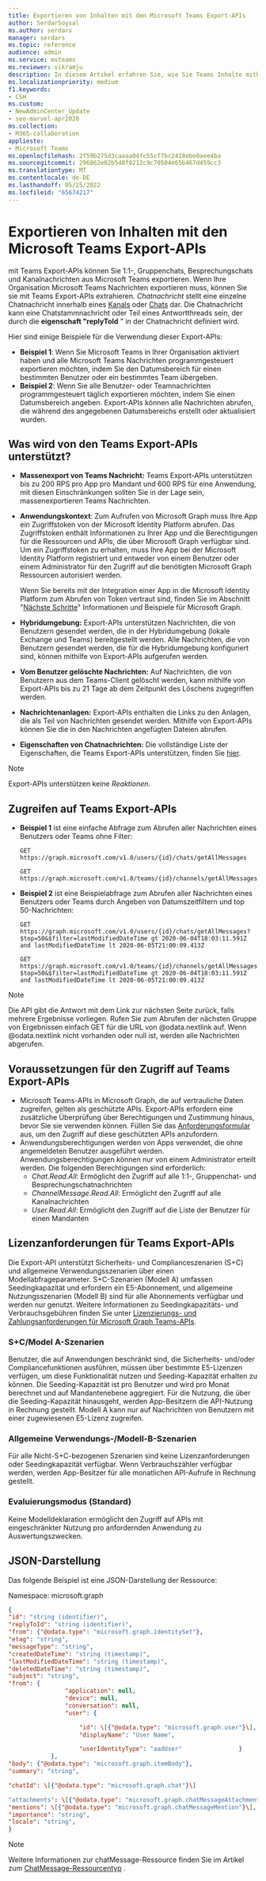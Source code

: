 ```yaml
---
title: Exportieren von Inhalten mit den Microsoft Teams Export-APIs
author: SerdarSoysal
ms.author: serdars
manager: serdars
ms.topic: reference
audience: admin
ms.service: msteams
ms.reviewer: vikramju
description: In diesem Artikel erfahren Sie, wie Sie Teams Inhalte mithilfe der Microsoft Teams Export-APIs exportieren.
ms.localizationpriority: medium
f1.keywords:
- CSH
ms.custom:
- NewAdminCenter_Update
- seo-marvel-apr2020
ms.collection:
- M365-collaboration
appliesto:
- Microsoft Teams
ms.openlocfilehash: 2f59b275d3caaaa94fc55cf7bc2418ebe0aee4ba
ms.sourcegitcommit: 296862e02b548f0212c9c70504e65b467d459cc3
ms.translationtype: MT
ms.contentlocale: de-DE
ms.lasthandoff: 05/25/2022
ms.locfileid: "65674217"
---
```

# <a name="export-content-with-the-microsoft-teams-export-apis"></a>Exportieren von Inhalten mit den Microsoft Teams Export-APIs

mit Teams Export-APIs können Sie 1:1-, Gruppenchats, Besprechungschats und Kanalnachrichten aus Microsoft Teams exportieren. Wenn Ihre Organisation Microsoft Teams Nachrichten exportieren muss, können Sie sie mit Teams Export-APIs extrahieren. *Chatnachricht* stellt eine einzelne Chatnachricht innerhalb eines [Kanals](/graph/api/resources/channel) oder [Chats](/graph/api/resources/chat) dar. Die Chatnachricht kann eine Chatstammnachricht oder Teil eines Antwortthreads sein, der durch die **eigenschaft "replyToId** " in der Chatnachricht definiert wird.

Hier sind einige Beispiele für die Verwendung dieser Export-APIs:

- **Beispiel 1**: Wenn Sie Microsoft Teams in Ihrer Organisation aktiviert haben und alle Microsoft Teams Nachrichten programmgesteuert exportieren möchten, indem Sie den Datumsbereich für einen bestimmten Benutzer oder ein bestimmtes Team übergeben.
- **Beispiel 2**: Wenn Sie alle Benutzer- oder Teamnachrichten programmgesteuert täglich exportieren möchten, indem Sie einen Datumsbereich angeben. Export-APIs können alle Nachrichten abrufen, die während des angegebenen Datumsbereichs erstellt oder aktualisiert wurden.

## <a name="what-is-supported-by-the-teams-export-apis"></a>Was wird von den Teams Export-APIs unterstützt?

- **Massenexport von Teams Nachricht:** Teams Export-APIs unterstützen bis zu 200 RPS pro App pro Mandant und 600 RPS für eine Anwendung, mit diesen Einschränkungen sollten Sie in der Lage sein, massenexportieren Teams Nachrichten.
- **Anwendungskontext**: Zum Aufrufen von Microsoft Graph muss Ihre App ein Zugriffstoken von der Microsoft Identity Platform abrufen. Das Zugriffstoken enthält Informationen zu Ihrer App und die Berechtigungen für die Ressourcen und APIs, die über Microsoft Graph verfügbar sind. Um ein Zugriffstoken zu erhalten, muss Ihre App bei der Microsoft Identity Platform registriert und entweder von einem Benutzer oder einem Administrator für den Zugriff auf die benötigten Microsoft Graph Ressourcen autorisiert werden.

    Wenn Sie bereits mit der Integration einer App in die Microsoft Identity Platform zum Abrufen von Token vertraut sind, finden Sie im Abschnitt "[Nächste Schritte](/graph/auth/auth-concepts#next-steps)" Informationen und Beispiele für Microsoft Graph.
- **Hybridumgebung:** Export-APIs unterstützen Nachrichten, die von Benutzern gesendet werden, die in der Hybridumgebung (lokale Exchange und Teams) bereitgestellt werden. Alle Nachrichten, die von Benutzern gesendet werden, die für die Hybridumgebung konfiguriert sind, können mithilfe von Export-APIs aufgerufen werden.
- **Vom Benutzer gelöschte Nachrichten:** Auf Nachrichten, die von Benutzern aus dem Teams-Client gelöscht werden, kann mithilfe von Export-APIs bis zu 21 Tage ab dem Zeitpunkt des Löschens zugegriffen werden.
- **Nachrichtenanlagen:** Export-APIs enthalten die Links zu den Anlagen, die als Teil von Nachrichten gesendet werden. Mithilfe von Export-APIs können Sie die in den Nachrichten angefügten Dateien abrufen.
- **Eigenschaften von Chatnachrichten:** Die vollständige Liste der Eigenschaften, die Teams Export-APIs unterstützen, finden Sie [hier](/graph/api/resources/chatmessage#properties).

> [!NOTE]
> Export-APIs unterstützen keine *Reaktionen*.

## <a name="how-to-access-teams-export-apis"></a>Zugreifen auf Teams Export-APIs

- **Beispiel 1** ist eine einfache Abfrage zum Abrufen aller Nachrichten eines Benutzers oder Teams ohne Filter:

  ```HTTP
  GET https://graph.microsoft.com/v1.0/users/{id}/chats/getAllMessages
  ```

  ```HTTP
  GET https://graph.microsoft.com/v1.0/teams/{id}/channels/getAllMessages
  ```

- **Beispiel 2** ist eine Beispielabfrage zum Abrufen aller Nachrichten eines Benutzers oder Teams durch Angeben von Datumszeitfiltern und top 50-Nachrichten:

  ```HTTP
  GET https://graph.microsoft.com/v1.0/users/{id}/chats/getAllMessages?$top=50&$filter=lastModifiedDateTime gt 2020-06-04T18:03:11.591Z and lastModifiedDateTime lt 2020-06-05T21:00:09.413Z
  ```

  ```HTTP
  GET https://graph.microsoft.com/v1.0/teams/{id}/channels/getAllMessages?$top=50&$filter=lastModifiedDateTime gt 2020-06-04T18:03:11.591Z and lastModifiedDateTime lt 2020-06-05T21:00:09.413Z
  ```

> [!NOTE]
> Die API gibt die Antwort mit dem Link zur nächsten Seite zurück, falls mehrere Ergebnisse vorliegen. Rufen Sie zum Abrufen der nächsten Gruppe von Ergebnissen einfach GET für die URL von @odata.nextlink auf. Wenn @odata.nextlink nicht vorhanden oder null ist, werden alle Nachrichten abgerufen.

## <a name="prerequisites-to-access-teams-export-apis"></a>Voraussetzungen für den Zugriff auf Teams Export-APIs

- Microsoft Teams-APIs in Microsoft Graph, die auf vertrauliche Daten zugreifen, gelten als geschützte APIs. Export-APIs erfordern eine zusätzliche Überprüfung über Berechtigungen und Zustimmung hinaus, bevor Sie sie verwenden können. Füllen Sie das [Anforderungsformular](https://aka.ms/teamsgraph/requestaccess) aus, um den Zugriff auf diese geschützten APIs anzufordern.
- Anwendungsberechtigungen werden von Apps verwendet, die ohne angemeldeten Benutzer ausgeführt werden. Anwendungsberechtigungen können nur von einem Administrator erteilt werden. Die folgenden Berechtigungen sind erforderlich:
  - *Chat.Read.All*: Ermöglicht den Zugriff auf alle 1:1-, Gruppenchat- und Besprechungschatnachrichten
  - *ChannelMessage.Read.All*: Ermöglicht den Zugriff auf alle Kanalnachrichten
  - *User.Read.All*: Ermöglicht den Zugriff auf die Liste der Benutzer für einen Mandanten

## <a name="license-requirements-for-teams-export-apis"></a>Lizenzanforderungen für Teams Export-APIs

Die Export-API unterstützt Sicherheits- und Complianceszenarien (S+C) und allgemeine Verwendungsszenarien über einen Modellabfrageparameter. S+C-Szenarien (Modell A) umfassen Seedingkapazität und erfordern ein E5-Abonnement, und allgemeine Nutzungsszenarien (Modell B) sind für alle Abonnements verfügbar und werden nur genutzt. Weitere Informationen zu Seedingkapazitäts- und Verbrauchsgebühren finden Sie unter [Lizenzierungs- und Zahlungsanforderungen für Microsoft Graph Teams-APIs](/graph/teams-licenses).

### <a name="scmodel-a-scenarios"></a>S+C/Model A-Szenarien

Benutzer, die auf Anwendungen beschränkt sind, die Sicherheits- und/oder Compliancefunktionen ausführen, müssen über bestimmte E5-Lizenzen verfügen, um diese Funktionalität nutzen und Seeding-Kapazität erhalten zu können. Die Seeding-Kapazität ist pro Benutzer und wird pro Monat berechnet und auf Mandantenebene aggregiert. Für die Nutzung, die über die Seeding-Kapazität hinausgeht, werden App-Besitzern die API-Nutzung in Rechnung gestellt. Modell A kann nur auf Nachrichten von Benutzern mit einer zugewiesenen E5-Lizenz zugreifen.

### <a name="general-usagemodel-b-scenarios"></a>Allgemeine Verwendungs-/Modell-B-Szenarien

Für alle Nicht-S+C-bezogenen Szenarien sind keine Lizenzanforderungen oder Seedingkapazität verfügbar. Wenn Verbrauchszähler verfügbar werden, werden App-Besitzer für alle monatlichen API-Aufrufe in Rechnung gestellt.

### <a name="evaluation-mode-default"></a>Evaluierungsmodus (Standard)

Keine Modelldeklaration ermöglicht den Zugriff auf APIs mit eingeschränkter Nutzung pro anfordernden Anwendung zu Auswertungszwecken.

## <a name="json-representation"></a>JSON-Darstellung

Das folgende Beispiel ist eine JSON-Darstellung der Ressource:

Namespace: microsoft.graph

```JSON
{
"id": "string (identifier)",
"replyToId": "string (identifier)",
"from": {"@odata.type": "microsoft.graph.identitySet"},
"etag": "string",
"messageType": "string",
"createdDateTime": "string (timestamp)",
"lastModifiedDateTime": "string (timestamp)",
"deletedDateTime": "string (timestamp)",
"subject": "string",
"from": {
                "application": null,
                "device": null,
                "conversation": null,
                "user": {

                    "id": \[{"@odata.type": "microsoft.graph.user"}\],
                    "displayName": "User Name",

                    "userIdentityType": "aadUser"                }
            },
"body": {"@odata.type": "microsoft.graph.itemBody"},
"summary": "string",

"chatId": \[{"@odata.type": "microsoft.graph.chat"}\]

"attachments": \[{"@odata.type": "microsoft.graph.chatMessageAttachment"}\],
"mentions": \[{"@odata.type": "microsoft.graph.chatMessageMention"}\],
"importance": "string",
"locale": "string",
}
```

> [!NOTE]
> Weitere Informationen zur chatMessage-Ressource finden Sie im Artikel zum [ChatMessage-Ressourcentyp](/graph/api/resources/chatmessage) .
